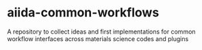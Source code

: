 # aiida-common-workflows
A repository to collect ideas and first implementations for common workflow interfaces across materials science codes and plugins

